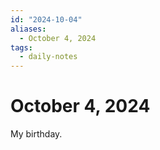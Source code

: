 ```yaml
---
id: "2024-10-04"
aliases:
  - October 4, 2024
tags:
  - daily-notes
---
```


# October 4, 2024

My birthday.
